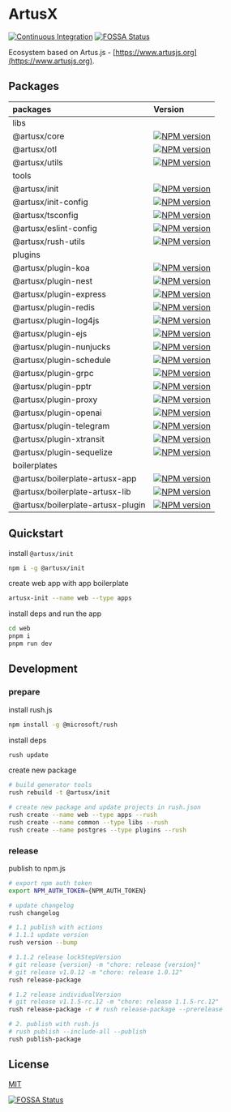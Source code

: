 # ArtusX

[![Continuous Integration](https://github.com/artusjs/artusx/actions/workflows/ci.yml/badge.svg)](https://github.com/artusjs/artusx/actions/workflows/ci.yml)
[![FOSSA Status](https://app.fossa.com/api/projects/git%2Bgithub.com%2Fartusjs%2Fartusx.svg?type=shield)](https://app.fossa.com/projects/git%2Bgithub.com%2Fartusjs%2Fartusx?ref=badge_shield)

Ecosystem based on Artus.js - [https://www.artusjs.org](https://www.artusjs.org).

## Packages

| packages                            |  Version                                                                                                                                                          |
|:------------------------------------|:------------------------------------------------------------------------------------------------------------------------------------------------------------------|
| libs                                |                                                                                                                                                                   |
| @artusx/core                        | [![NPM version](https://img.shields.io/npm/v/@artusx/core.svg?style=flat-square)](https://npmjs.org/package/@artusx/core)                                         |
| @artusx/otl                         | [![NPM version](https://img.shields.io/npm/v/@artusx/otl.svg?style=flat-square)](https://npmjs.org/package/@artusx/otl)                                           |
| @artusx/utils                       | [![NPM version](https://img.shields.io/npm/v/@artusx/utils.svg?style=flat-square)](https://npmjs.org/package/@artusx/utils)                                       |
| tools                               |                                                                                                                                                                   |
| @artusx/init                        | [![NPM version](https://img.shields.io/npm/v/@artusx/init.svg?style=flat-square)](https://npmjs.org/package/@artusx/init)                                         |
| @artusx/init-config                 | [![NPM version](https://img.shields.io/npm/v/@artusx/init-config.svg?style=flat-square)](https://npmjs.org/package/@artusx/init-config)                           |
| @artusx/tsconfig                    | [![NPM version](https://img.shields.io/npm/v/@artusx/tsconfig.svg?style=flat-square)](https://npmjs.org/package/@artusx/tsconfig)                                 |
| @artusx/eslint-config               | [![NPM version](https://img.shields.io/npm/v/@artusx/eslint-config.svg?style=flat-square)](https://npmjs.org/package/@artusx/eslint-config)                       |
| @artusx/rush-utils                  | [![NPM version](https://img.shields.io/npm/v/@artusx/rush-utils.svg?style=flat-square)](https://npmjs.org/package/@artusx/rush-utils)                             |
| plugins                             |                                                                                                                                                                   |
| @artusx/plugin-koa                  | [![NPM version](https://img.shields.io/npm/v/@artusx/plugin-koa.svg?style=flat-square)](https://npmjs.org/package/@artusx/plugin-koa)                             |
| @artusx/plugin-nest                 | [![NPM version](https://img.shields.io/npm/v/@artusx/plugin-nest.svg?style=flat-square)](https://npmjs.org/package/@artusx/plugin-nest)                           |
| @artusx/plugin-express              | [![NPM version](https://img.shields.io/npm/v/@artusx/plugin-express.svg?style=flat-square)](https://npmjs.org/package/@artusx/plugin-express)                     |
| @artusx/plugin-redis                | [![NPM version](https://img.shields.io/npm/v/@artusx/plugin-redis.svg?style=flat-square)](https://npmjs.org/package/@artusx/plugin-redis)                         |
| @artusx/plugin-log4js               | [![NPM version](https://img.shields.io/npm/v/@artusx/plugin-log4js.svg?style=flat-square)](https://npmjs.org/package/@artusx/plugin-log4js)                       |
| @artusx/plugin-ejs                  | [![NPM version](https://img.shields.io/npm/v/@artusx/plugin-ejs.svg?style=flat-square)](https://npmjs.org/package/@artusx/plugin-ejs)                             |
| @artusx/plugin-nunjucks             | [![NPM version](https://img.shields.io/npm/v/@artusx/plugin-nunjucks.svg?style=flat-square)](https://npmjs.org/package/@artusx/plugin-nunjucks)                   |
| @artusx/plugin-schedule             | [![NPM version](https://img.shields.io/npm/v/@artusx/plugin-schedule.svg?style=flat-square)](https://npmjs.org/package/@artusx/plugin-schedule)                   |
| @artusx/plugin-grpc                 | [![NPM version](https://img.shields.io/npm/v/@artusx/plugin-grpc.svg?style=flat-square)](https://npmjs.org/package/@artusx/plugin-grpc)                           |
| @artusx/plugin-pptr                 | [![NPM version](https://img.shields.io/npm/v/@artusx/plugin-pptr.svg?style=flat-square)](https://npmjs.org/package/@artusx/plugin-pptr)                           |
| @artusx/plugin-proxy                | [![NPM version](https://img.shields.io/npm/v/@artusx/plugin-proxy.svg?style=flat-square)](https://npmjs.org/package/@artusx/plugin-proxy)                         |
| @artusx/plugin-openai               | [![NPM version](https://img.shields.io/npm/v/@artusx/plugin-openai.svg?style=flat-square)](https://npmjs.org/package/@artusx/plugin-openai)                       |
| @artusx/plugin-telegram             | [![NPM version](https://img.shields.io/npm/v/@artusx/plugin-telegram.svg?style=flat-square)](https://npmjs.org/package/@artusx/plugin-telegram)                   |
| @artusx/plugin-xtransit             | [![NPM version](https://img.shields.io/npm/v/@artusx/plugin-xtransit.svg?style=flat-square)](https://npmjs.org/package/@artusx/plugin-xtransit)                   |
| @artusx/plugin-sequelize            | [![NPM version](https://img.shields.io/npm/v/@artusx/plugin-sequelize.svg?style=flat-square)](https://npmjs.org/package/@artusx/plugin-sequelize)                 |
| boilerplates                        |                                                                                                                                                                   |
| @artusx/boilerplate-artusx-app      | [![NPM version](https://img.shields.io/npm/v/@artusx/boilerplate-artusx-app?style=flat-square)](https://npmjs.org/package/@artusx/boilerplate-artusx-app)         |
| @artusx/boilerplate-artusx-lib      | [![NPM version](https://img.shields.io/npm/v/@artusx/boilerplate-artusx-lib?style=flat-square)](https://npmjs.org/package/@artusx/boilerplate-artusx-lib)         |
| @artusx/boilerplate-artusx-plugin   | [![NPM version](https://img.shields.io/npm/v/@artusx/boilerplate-artusx-plugin?style=flat-square)](https://npmjs.org/package/@artusx/boilerplate-artusx-plugin)   |

## Quickstart

install `@artusx/init`

```bash
npm i -g @artusx/init
```

create web app with app boilerplate

```bash
artusx-init --name web --type apps
```

install deps and run the app

```bash
cd web
pnpm i
pnpm run dev
```

## Development

### prepare

install rush.js

```bash
npm install -g @microsoft/rush
```

install deps

```bash
rush update
```

create new package

```bash
# build generator tools
rush rebuild -t @artusx/init

# create new package and update projects in rush.json
rush create --name web --type apps --rush
rush create --name common --type libs --rush
rush create --name postgres --type plugins --rush
```

### release

publish to npm.js

```bash
# export npm auth token
export NPM_AUTH_TOKEN={NPM_AUTH_TOKEN}

# update changelog
rush changelog

# 1.1 publish with actions
# 1.1.1 update version
rush version --bump

# 1.1.2 release lockStepVersion
# git release {version} -m "chore: release {version}"
# git release v1.0.12 -m "chore: release 1.0.12"
rush release-package

# 1.2 release individualVersion
# git release v1.1.5-rc.12 -m "chore: release 1.1.5-rc.12"
rush release-package -r # rush release-package --prerelease

# 2. publish with rush.js
# rush publish --include-all --publish
rush publish-package
```

## License

[MIT](LICENSE)

[![FOSSA Status](https://app.fossa.com/api/projects/git%2Bgithub.com%2Fartusjs%2Fartusx.svg?type=large)](https://app.fossa.com/projects/git%2Bgithub.com%2Fartusjs%2Fartusx?ref=badge_large)